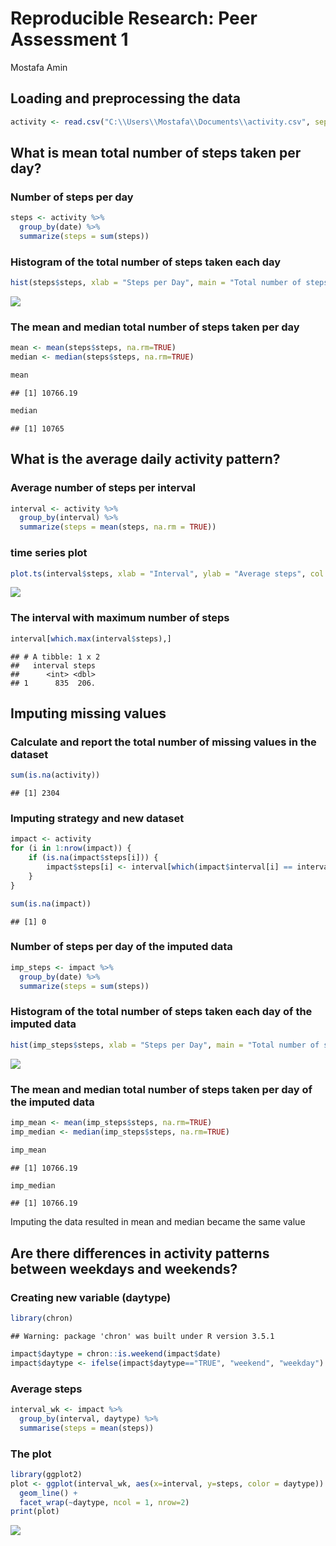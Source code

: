 Reproducible Research: Peer Assessment 1
================
Mostafa Amin

Loading and preprocessing the data
----------------------------------

``` r
activity <- read.csv("C:\\Users\\Mostafa\\Documents\\activity.csv", sep = ",", header = TRUE)
```

What is mean total number of steps taken per day?
-------------------------------------------------

### Number of steps per day

``` r
steps <- activity %>%
  group_by(date) %>%
  summarize(steps = sum(steps))
```

### Histogram of the total number of steps taken each day

``` r
hist(steps$steps, xlab = "Steps per Day", main = "Total number of steps taken each day", col = "turquoise")
```

![](figures/unnamed-chunk-3-1.png)

### The mean and median total number of steps taken per day

``` r
mean <- mean(steps$steps, na.rm=TRUE)
median <- median(steps$steps, na.rm=TRUE)
```

``` r
mean
```

    ## [1] 10766.19

``` r
median
```

    ## [1] 10765

What is the average daily activity pattern?
-------------------------------------------

### Average number of steps per interval

``` r
interval <- activity %>%
  group_by(interval) %>%
  summarize(steps = mean(steps, na.rm = TRUE))
```

### time series plot

``` r
plot.ts(interval$steps, xlab = "Interval", ylab = "Average steps", col = "Maroon")
```

![](PA1_template_files/figure-markdown_github/unnamed-chunk-7-1.png)

### The interval with maximum number of steps

``` r
interval[which.max(interval$steps),]
```

    ## # A tibble: 1 x 2
    ##   interval steps
    ##      <int> <dbl>
    ## 1      835  206.

Imputing missing values
-----------------------

### Calculate and report the total number of missing values in the dataset

``` r
sum(is.na(activity))
```

    ## [1] 2304

### Imputing strategy and new dataset

``` r
impact <- activity 
for (i in 1:nrow(impact)) {
    if (is.na(impact$steps[i])) {
        impact$steps[i] <- interval[which(impact$interval[i] == interval$interval), ]$steps
    }
}
```

``` r
sum(is.na(impact))
```

    ## [1] 0

### Number of steps per day of the imputed data

``` r
imp_steps <- impact %>%
  group_by(date) %>%
  summarize(steps = sum(steps))
```

### Histogram of the total number of steps taken each day of the imputed data

``` r
hist(imp_steps$steps, xlab = "Steps per Day", main = "Total number of steps taken each day of the imputed data", col = "orange")
```

![](PA1_template_files/figure-markdown_github/unnamed-chunk-13-1.png)

### The mean and median total number of steps taken per day of the imputed data

``` r
imp_mean <- mean(imp_steps$steps, na.rm=TRUE)
imp_median <- median(imp_steps$steps, na.rm=TRUE)
```

``` r
imp_mean
```

    ## [1] 10766.19

``` r
imp_median
```

    ## [1] 10766.19

Imputing the data resulted in mean and median became the same value

Are there differences in activity patterns between weekdays and weekends?
-------------------------------------------------------------------------

### Creating new variable (daytype)

``` r
library(chron)
```

    ## Warning: package 'chron' was built under R version 3.5.1

``` r
impact$daytype = chron::is.weekend(impact$date)
impact$daytype <- ifelse(impact$daytype=="TRUE", "weekend", "weekday")
```

### Average steps

``` r
interval_wk <- impact %>%
  group_by(interval, daytype) %>%
  summarise(steps = mean(steps))
```

### The plot

``` r
library(ggplot2)
plot <- ggplot(interval_wk, aes(x=interval, y=steps, color = daytype)) +
  geom_line() +
  facet_wrap(~daytype, ncol = 1, nrow=2)
print(plot)
```

![](PA1_template_files/figure-markdown_github/unnamed-chunk-18-1.png)
